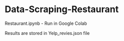 # Data-Scraping-Restaurant

Restaurant.ipynb  - Run in Google Colab

Results are stored in Yelp_revies.json file
